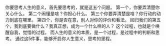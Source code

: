 你要思考人生的意义，首先要思考的，就是这五个问题。
第一个，你要弄清楚你关心什么。
第二个闹懂是啥？你担心什么。
第三个你要弄清楚是啥？你行动的动力到底在哪里。
第四个，你是否在意，别人对你的评价和看法。
回归我们的第五个，我到底要做什么？我真正想，成为一个什么样的人？
这个过程，也就是个唤醒自我，觉悟的过程。
而人生的意义的本质，是一个过程，是过程中的判断和思考。
通过这5件事，能够开启你人生意义，思考的里程。